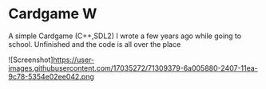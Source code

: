 # Cardgame W
A simple Cardgame (C++,SDL2) I wrote a few years ago while going to school.
Unfinished and the code is all over the place

![Screenshot]https://user-images.githubusercontent.com/17035272/71309379-6a005880-2407-11ea-9c78-5354e02ee042.png
